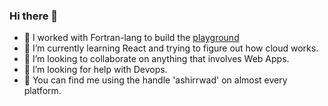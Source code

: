 ### Hi there 👋

<!--
**ashirrwad/ashirrwad** is a ✨ _special_ ✨ repository because its `README.md` (this file) appears on your GitHub profile.-->



- 🔭 I worked with Fortran-lang to build the [playground](https://play.fortran-lang.org/)
- 🌱 I’m currently learning React and trying to figure out how cloud works. 
- 👯 I’m looking to collaborate on anything that involves Web Apps.
- 🤔 I’m looking for help with Devops.
- 💬 You can find me using the handle 'ashirrwad' on almost every platform.

